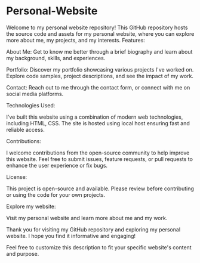 # Personal-Website
Welcome to my personal website repository!  This GitHub repository hosts the source code and assets for my personal website, where you can explore more about me, my projects, and my interests.
Features:

About Me: Get to know me better through a brief biography and learn about my background, skills, and experiences.

Portfolio: Discover my portfolio showcasing various projects I've worked on. Explore code samples, project descriptions, and see the impact of my work.

Contact: Reach out to me through the contact form, or connect with me on social media platforms.

Technologies Used:

I've built this website using a combination of modern web technologies, including HTML, CSS. The site is hosted using local host ensuring fast and reliable access.

Contributions:

I welcome contributions from the open-source community to help improve this website. Feel free to submit issues, feature requests, or pull requests to enhance the user experience or fix bugs.

License:

This project is open-source and available. Please review  before contributing or using the code for your own projects.

Explore my website:

Visit my personal website and learn more about me and my work.

Thank you for visiting my GitHub repository and exploring my personal website. I hope you find it informative and engaging!

Feel free to customize this description to fit your specific website's content and purpose.




